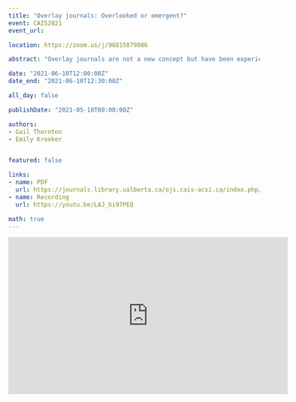 ```yaml
---
title: "Overlay journals: Overlooked or emergent?"
event: CAIS2021
event_url:

location: https://zoom.us/j/96815079086

abstract: "Overlay journals are not a new concept but have been experiencing a recent resurgence because of the increase in the number of preprint servers and the increase in the number of preprints on coronavirus disease 2019 (COVID-19) related topics. This study examines overlay journals at various stages of maturity for unique characteristics, including whether the authors submitted their article to the journal and whether the reviews of the article are published by the overlay journal. Whether they are considered overlooked or emergent, overlay journals are becoming an important contribution to scholarly communication."

date: "2021-06-10T12:00:00Z"
date_end: "2021-06-10T12:30:00Z"

all_day: false

publishDate: "2021-05-18T00:00:00Z"

authors:
- Gail Thornton
- Emily Kroeker


featured: false

links:
- name: PDF
  url: https://journals.library.ualberta.ca/ojs.cais-acsi.ca/index.php/cais-asci/article/view/1199/1041
- name: Recording
  url: https://youtu.be/LAJ_bi97PEQ

math: true
---
```


<iframe width="560" height="315" src="https://www.youtube.com/embed/LAJ_bi97PEQ" title="YouTube video player" frameborder="0" allow="accelerometer; autoplay; clipboard-write; encrypted-media; gyroscope; picture-in-picture" allowfullscreen></iframe>